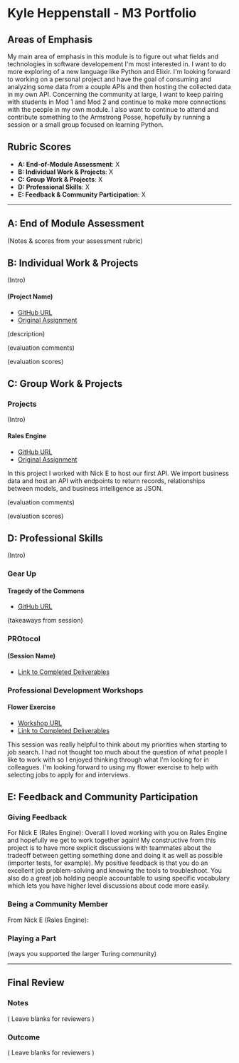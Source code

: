 # Kyle Heppenstall - M3 Portfolio

## Areas of Emphasis

My main area of emphasis in this module is to figure out what fields and technologies in software developement I'm most interested in. I want to do more exploring of a new language like Python and Elixir. I'm looking forward to working on a personal project and have the goal of consuming and analyzing some data from a couple APIs and then hosting the collected data in my own API. Concerning the community at large, I want to keep pairing with students in Mod 1 and Mod 2 and continue to make more connections with the people in my own module. I also want to continue to attend and contribute something to the Armstrong Posse, hopefully by running a session or a small group focused on learning Python.

## Rubric Scores

*   **A: End-of-Module Assessment**: X
*   **B: Individual Work & Projects**: X
*   **C: Group Work & Projects**: X
*   **D: Professional Skills**: X
*   **E: Feedback & Community Participation**: X

-----------------------

## A: End of Module Assessment

(Notes & scores from your assessment rubric)


## B: Individual Work & Projects

(Intro)

#### (Project Name)

*   [GitHub URL]()
*   [Original Assignment]()

(description)

(evaluation comments)

(evaluation scores)

## C: Group Work & Projects

### Projects

(Intro)

#### Rales Engine

*   [GitHub URL](https://github.com/ski-climb/rales_engine/)
*   [Original Assignment](https://github.com/turingschool/lesson_plans/blob/master/ruby_03-professional_rails_applications/rails_engine.md)

In this project I worked with Nick E to host our first API. We import business data and host an API with endpoints to return records, relationships between models, and business intelligence as JSON.

(evaluation comments)

(evaluation scores)

## D: Professional Skills
(Intro)

### Gear Up
#### Tragedy of the Commons

*   [GitHub URL](https://github.com/turingschool/gear-up/blob/master/tragedy_of_the_commons.markdown)

(takeaways from session)

### PROtocol
#### (Session Name)

*   [Link to Completed Deliverables]()

### Professional Development Workshops
#### Flower Exercise

*   [Workshop URL](https://github.com/turingschool/professional_skills/blob/master/module_three/flower_exercise.md)
*   [Link to Completed Deliverables](https://gist.github.com/kheppenstall/1930f63ab3978c60665a0e804cc72d88/edit)

This session was really helpful to think about my priorities when starting to job search. I had not thought too much about the question of what people I like to work with so I enjoyed thinking through what I'm looking for in colleagues. I'm looking forward to using my flower exercise to help with selecting jobs to apply for and interviews.

## E: Feedback and Community Participation

### Giving Feedback

For Nick E (Rales Engine): Overall I loved working with you on Rales Engine and hopefully we get to work together again! My constructive from this project is to have more explicit discussions with teammates about the tradeoff between getting something done and doing it as well as possible (importer tests, for example). My positive feedback is that you do an excellent job problem-solving and knowing the tools to troubleshoot. You also do a great job holding people accountable to using specific vocabulary which lets you have higher level discussions about code more easily.

### Being a Community Member

From Nick E (Rales Engine):

### Playing a Part

(ways you supported the larger Turing community)

------------------

## Final Review

### Notes

( Leave blanks for reviewers )

### Outcome

( Leave blanks for reviewers )